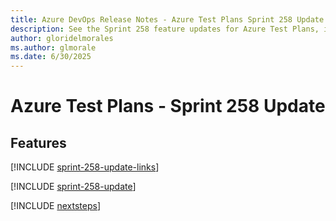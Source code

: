```yaml
---
title: Azure DevOps Release Notes - Azure Test Plans Sprint 258 Update
description: See the Sprint 258 feature updates for Azure Test Plans, including next steps.
author: gloridelmorales
ms.author: glmorale
ms.date: 6/30/2025
---
```


# Azure Test Plans - Sprint 258 Update

## Features

[!INCLUDE [sprint-258-update-links](../includes/testplans/sprint-258-update-links.md)]

[!INCLUDE [sprint-258-update](../includes/testplans/sprint-258-update.md)]

[!INCLUDE [nextsteps](../includes/nextsteps.md)]
